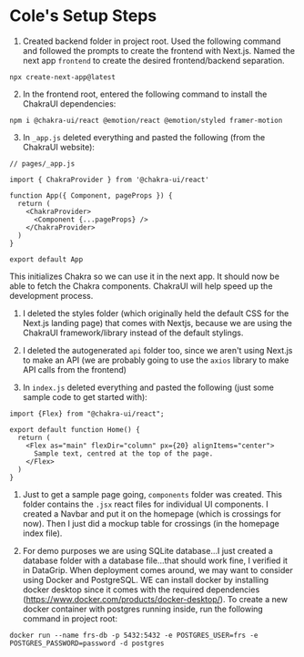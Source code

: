 # Cole's Setup Steps

1. Created backend folder in project root. Used the following command and followed the prompts to create the frontend with Next.js. Named the next app `frontend` to create the desired frontend/backend separation. 

`npx create-next-app@latest`

2. In the frontend root, entered the following command to install the ChakraUI dependencies: 

`npm i @chakra-ui/react @emotion/react @emotion/styled framer-motion`

3. In `_app.js` deleted everything and pasted the following (from the ChakraUI website):

```
// pages/_app.js

import { ChakraProvider } from '@chakra-ui/react'

function App({ Component, pageProps }) {
  return (
    <ChakraProvider>
      <Component {...pageProps} />
    </ChakraProvider>
  )
}

export default App
```

This initializes Chakra so we can use it in the next app. It should now be able to fetch the Chakra components. ChakraUI will help speed up the development process.

1. I deleted the styles folder (which originally held the default CSS for the Next.js landing page) that comes with Nextjs, because we are using the ChakraUI framework/library instead of the default stylings.

2. I deleted the autogenerated `api` folder too, since we aren't using Next.js to make an API (we are probably going to use the `axios` library to make API calls from the frontend)

3. In `index.js` deleted everything and pasted the following (just some sample code to get started with):

```
import {Flex} from "@chakra-ui/react";

export default function Home() {
  return (
    <Flex as="main" flexDir="column" px={20} alignItems="center">
      Sample text, centred at the top of the page.
    </Flex>
  )
}
```

1. Just to get a sample page going, `components` folder was created. This folder contains the `.jsx` react files for individual UI components. I created a Navbar and put it on the homepage (which is crossings for now). Then I just did a mockup table for crossings (in the homepage index file).

2. For demo purposes we are using SQLite database...I just created a database folder with a database file...that should work fine, I verified it in DataGrip. When deployment comes around, we may want to consider using Docker and PostgreSQL. WE can install docker by installing docker desktop since it comes with the required dependencies (https://www.docker.com/products/docker-desktop/). To create a new docker container with postgres running inside, run the following command in project root:

`docker run --name frs-db -p 5432:5432 -e POSTGRES_USER=frs -e POSTGRES_PASSWORD=password -d postgres`
